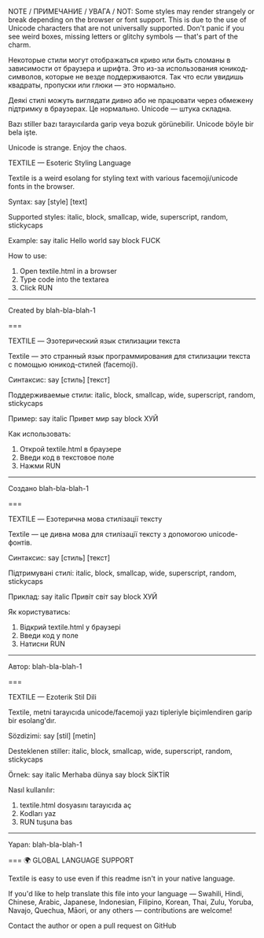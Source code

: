 
NOTE / ПРИМЕЧАНИЕ / УВАГА / NOT:
Some styles may render strangely or break depending on the browser or font support.
This is due to the use of Unicode characters that are not universally supported.
Don't panic if you see weird boxes, missing letters or glitchy symbols — that's part of the charm.

Некоторые стили могут отображаться криво или быть сломаны в зависимости от браузера и шрифта.
Это из-за использования юникод-символов, которые не везде поддерживаются.
Так что если увидишь квадраты, пропуски или глюки — это нормально.

Деякі стилі можуть виглядати дивно або не працювати через обмежену підтримку в браузерах.
Це нормально. Unicode — штука складна.

Bazı stiller bazı tarayıcılarda garip veya bozuk görünebilir. Unicode böyle bir bela işte.

Unicode is strange. Enjoy the chaos.


TEXTILE — Esoteric Styling Language

Textile is a weird esolang for styling text with various facemoji/unicode fonts in the browser.

Syntax:
  say [style] [text]

Supported styles:
  italic, block, smallcap, wide, superscript, random, stickycaps

Example:
  say italic Hello world
  say block FUCK

How to use:
1. Open textile.html in a browser
2. Type code into the textarea
3. Click RUN

---
Created by blah-bla-blah-1


===

TEXTILE — Эзотерический язык стилизации текста

Textile — это странный язык программирования для стилизации текста с помощью юникод-стилей (facemoji).

Синтаксис:
  say [стиль] [текст]

Поддерживаемые стили:
  italic, block, smallcap, wide, superscript, random, stickycaps

Пример:
  say italic Привет мир
  say block ХУЙ

Как использовать:
1. Открой textile.html в браузере
2. Введи код в текстовое поле
3. Нажми RUN

---
Создано blah-bla-blah-1


===

TEXTILE — Езотерична мова стилізації тексту

Textile — це дивна мова для стилізації тексту з допомогою unicode-фонтів.

Синтаксис:
  say [стиль] [текст]

Підтримувані стилі:
  italic, block, smallcap, wide, superscript, random, stickycaps

Приклад:
  say italic Привіт світ
  say block ХУЙ

Як користуватись:
1. Відкрий textile.html у браузері
2. Введи код у поле
3. Натисни RUN

---
Автор: blah-bla-blah-1


===

TEXTILE — Ezoterik Stil Dili

Textile, metni tarayıcıda unicode/facemoji yazı tipleriyle biçimlendiren garip bir esolang'dır.

Sözdizimi:
  say [stil] [metin]

Desteklenen stiller:
  italic, block, smallcap, wide, superscript, random, stickycaps

Örnek:
  say italic Merhaba dünya
  say block SİKTİR

Nasıl kullanılır:
1. textile.html dosyasını tarayıcıda aç
2. Kodları yaz
3. RUN tuşuna bas

---
Yapan: blah-bla-blah-1



===
🌍 GLOBAL LANGUAGE SUPPORT

Textile is easy to use even if this readme isn't in your native language.

If you'd like to help translate this file into your language — Swahili, Hindi, Chinese, Arabic, Japanese, Indonesian, Filipino, Korean, Thai, Zulu, Yoruba, Navajo, Quechua, Māori, or any others — contributions are welcome!

Contact the author or open a pull request on GitHub
